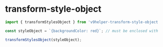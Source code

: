 # transform-style-object

```ts
import { transformStylesObject } from 'v9helper-transform-style-object';

const styleObject = `{backgroundColor: red}`; // must be enclosed with '{}'

transformStylesObject(styleObject);
```
